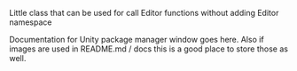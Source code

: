 Little class that can be used for call Editor functions without adding Editor namespace

Documentation for Unity package manager window goes here.
Also if images are used in README.md / docs this is a good place to store those as well.

